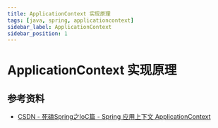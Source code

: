 ```yaml
---
title: ApplicationContext 实现原理
tags: [java, spring, applicationcontext]
sidebar_label: ApplicationContext
sidebar_position: 1
---
```


# ApplicationContext 实现原理


## 参考资料

* [CSDN - 死磕Spring之IoC篇 - Spring 应用上下文 ApplicationContext](https://www.cnblogs.com/lifullmoon/p/14453083.html)